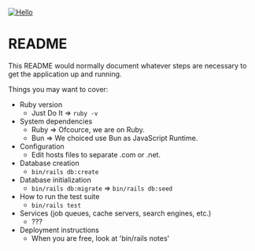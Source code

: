 [![Hello](https://github.com/seahal/demo-application-ror/actions/workflows/example.yaml/badge.svg)](https://github.com/seahal/demo-application-ror/actions/workflows/example.yaml)
# README

This README would normally document whatever steps are necessary to get the
application up and running.

Things you may want to cover:

* Ruby version
  - Just Do It => `ruby -v`
* System dependencies
  - Ruby => Ofcource, we are on Ruby.
  - Bun => We choiced use Bun as JavaScript Runtime.
* Configuration
  - Edit hosts files to separate .com or .net.
* Database creation
  - `bin/rails db:create`
* Database initialization
  - `bin/rails db:migrate` => `bin/rails db:seed`
* How to run the test suite
  - `bin/rails test`
* Services (job queues, cache servers, search engines, etc.)
  - ???
* Deployment instructions
  - When you are free, look at 'bin/rails notes'
